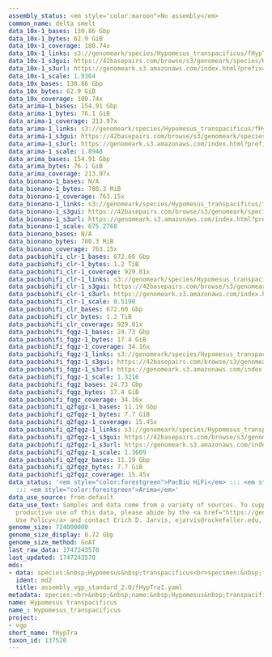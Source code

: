 ```yaml
---
assembly_status: <em style="color:maroon">No assembly</em>
common_name: delta smelt
data_10x-1_bases: 130.86 Gbp
data_10x-1_bytes: 62.9 GiB
data_10x-1_coverage: 180.74x
data_10x-1_links: s3://genomeark/species/Hypomesus_transpacificus/fHypTra1/genomic_data/10x/<br>
data_10x-1_s3gui: https://42basepairs.com/browse/s3/genomeark/species/Hypomesus_transpacificus/fHypTra1/genomic_data/10x/
data_10x-1_s3url: https://genomeark.s3.amazonaws.com/index.html?prefix=species/Hypomesus_transpacificus/fHypTra1/genomic_data/10x/
data_10x-1_scale: 1.9364
data_10x_bases: 130.86 Gbp
data_10x_bytes: 62.9 GiB
data_10x_coverage: 180.74x
data_arima-1_bases: 154.91 Gbp
data_arima-1_bytes: 76.1 GiB
data_arima-1_coverage: 213.97x
data_arima-1_links: s3://genomeark/species/Hypomesus_transpacificus/fHypTra1/genomic_data/arima/<br>
data_arima-1_s3gui: https://42basepairs.com/browse/s3/genomeark/species/Hypomesus_transpacificus/fHypTra1/genomic_data/arima/
data_arima-1_s3url: https://genomeark.s3.amazonaws.com/index.html?prefix=species/Hypomesus_transpacificus/fHypTra1/genomic_data/arima/
data_arima-1_scale: 1.8948
data_arima_bases: 154.91 Gbp
data_arima_bytes: 76.1 GiB
data_arima_coverage: 213.97x
data_bionano-1_bases: N/A
data_bionano-1_bytes: 780.3 MiB
data_bionano-1_coverage: 763.15x
data_bionano-1_links: s3://genomeark/species/Hypomesus_transpacificus/fHypTra1/genomic_data/bionano/<br>
data_bionano-1_s3gui: https://42basepairs.com/browse/s3/genomeark/species/Hypomesus_transpacificus/fHypTra1/genomic_data/bionano/
data_bionano-1_s3url: https://genomeark.s3.amazonaws.com/index.html?prefix=species/Hypomesus_transpacificus/fHypTra1/genomic_data/bionano/
data_bionano-1_scale: 675.2768
data_bionano_bases: N/A
data_bionano_bytes: 780.3 MiB
data_bionano_coverage: 763.15x
data_pacbiohifi_clr-1_bases: 672.60 Gbp
data_pacbiohifi_clr-1_bytes: 1.2 TiB
data_pacbiohifi_clr-1_coverage: 929.01x
data_pacbiohifi_clr-1_links: s3://genomeark/species/Hypomesus_transpacificus/fHypTra1/genomic_data/pacbio_hifi/<br>
data_pacbiohifi_clr-1_s3gui: https://42basepairs.com/browse/s3/genomeark/species/Hypomesus_transpacificus/fHypTra1/genomic_data/pacbio_hifi/
data_pacbiohifi_clr-1_s3url: https://genomeark.s3.amazonaws.com/index.html?prefix=species/Hypomesus_transpacificus/fHypTra1/genomic_data/pacbio_hifi/
data_pacbiohifi_clr-1_scale: 0.5190
data_pacbiohifi_clr_bases: 672.60 Gbp
data_pacbiohifi_clr_bytes: 1.2 TiB
data_pacbiohifi_clr_coverage: 929.01x
data_pacbiohifi_fqgz-1_bases: 24.73 Gbp
data_pacbiohifi_fqgz-1_bytes: 17.4 GiB
data_pacbiohifi_fqgz-1_coverage: 34.16x
data_pacbiohifi_fqgz-1_links: s3://genomeark/species/Hypomesus_transpacificus/fHypTra1/genomic_data/pacbio_hifi/<br>
data_pacbiohifi_fqgz-1_s3gui: https://42basepairs.com/browse/s3/genomeark/species/Hypomesus_transpacificus/fHypTra1/genomic_data/pacbio_hifi/
data_pacbiohifi_fqgz-1_s3url: https://genomeark.s3.amazonaws.com/index.html?prefix=species/Hypomesus_transpacificus/fHypTra1/genomic_data/pacbio_hifi/
data_pacbiohifi_fqgz-1_scale: 1.3216
data_pacbiohifi_fqgz_bases: 24.73 Gbp
data_pacbiohifi_fqgz_bytes: 17.4 GiB
data_pacbiohifi_fqgz_coverage: 34.16x
data_pacbiohifi_q2fqgz-1_bases: 11.19 Gbp
data_pacbiohifi_q2fqgz-1_bytes: 7.7 GiB
data_pacbiohifi_q2fqgz-1_coverage: 15.45x
data_pacbiohifi_q2fqgz-1_links: s3://genomeark/species/Hypomesus_transpacificus/fHypTra1/genomic_data/pacbiohifi_q2fqgz/<br>
data_pacbiohifi_q2fqgz-1_s3gui: https://42basepairs.com/browse/s3/genomeark/species/Hypomesus_transpacificus/fHypTra1/genomic_data/pacbiohifi_q2fqgz/
data_pacbiohifi_q2fqgz-1_s3url: https://genomeark.s3.amazonaws.com/index.html?prefix=species/Hypomesus_transpacificus/fHypTra1/genomic_data/pacbiohifi_q2fqgz/
data_pacbiohifi_q2fqgz-1_scale: 1.3609
data_pacbiohifi_q2fqgz_bases: 11.19 Gbp
data_pacbiohifi_q2fqgz_bytes: 7.7 GiB
data_pacbiohifi_q2fqgz_coverage: 15.45x
data_status: '<em style="color:forestgreen">PacBio HiFi</em> ::: <em style="color:forestgreen">10x</em>
  ::: <em style="color:forestgreen">Arima</em>'
data_use_source: from-default
data_use_text: Samples and data come from a variety of sources. To support fair and
  productive use of this data, please abide by the <a href="https://genome10k.soe.ucsc.edu/data-use-policies/">Data
  Use Policy</a> and contact Erich D. Jarvis, ejarvis@rockefeller.edu, with any questions.
genome_size: 724000000
genome_size_display: 0.72 Gbp
genome_size_method: GoAT
last_raw_data: 1747243578
last_updated: 1747243578
mds:
- data: species:&nbsp;Hypomesus&nbsp;transpacificus<br>specimen:&nbsp;fHypTra1<br>projects:&nbsp;<br>&nbsp;&nbsp;-&nbsp;vgp<br>data_location:&nbsp;S3<br>release_to:&nbsp;S3<br>primary:&nbsp;s3://genomeark/species/Hypomesus_transpacificus/fHypTra1/assembly_vgp_standard_2.0/fHypTra1.standard.pri.20240515.fasta.gz<br>haplotigs:&nbsp;s3://genomeark/species/Hypomesus_transpacificus/fHypTra1/assembly_vgp_standard_2.0/fHypTra1.standard.alt.20240515.fasta.gz<br>pretext:&nbsp;s3://genomeark/species/Hypomesus_transpacificus/fHypTra1/assembly_vgp_standard_2.0/evaluation/pri/pretext/fHypTra1_pri__s2.heatmap.pretext<br>kmer_spectra_img:&nbsp;s3://genomeark/species/Hypomesus_transpacificus/fHypTra1/assembly_vgp_standard_2.0/evaluation/merqury/fHypTra1_png/<br>pacbio_read_dir:&nbsp;s3://genomeark/species/Hypomesus_transpacificus/fHypTra1/genomic_data/pacbio_hifi/<br>pacbio_read_type:&nbsp;hifi<br>hic_read_dir:&nbsp;s3://genomeark/species/Hypomesus_transpacificus/fHypTra1/genomic_data/arima/<br>pipeline:<br>&nbsp;&nbsp;-&nbsp;hifiasm&nbsp;(0.18.8+galaxy1)<br>&nbsp;&nbsp;-&nbsp;purge_dups&nbsp;(1.2.6+galaxy0)<br>&nbsp;&nbsp;-&nbsp;yahs&nbsp;(1.2a.2+galaxy1)<br>assembled_by_group:&nbsp;Rockefeller<br>notes:&nbsp;This&nbsp;was&nbsp;a&nbsp;primary/alternate&nbsp;assembly&nbsp;of&nbsp;fHypTra1.&nbsp;This&nbsp;individual&nbsp;did&nbsp;not&nbsp;have&nbsp;bionano&nbsp;data.&nbsp;HiC&nbsp;scaffolding&nbsp;was&nbsp;performed&nbsp;with&nbsp;yahs.&nbsp;The&nbsp;HiC&nbsp;prep&nbsp;was&nbsp;Arima&nbsp;kit&nbsp;2,&nbsp;and&nbsp;the&nbsp;library&nbsp;prep&nbsp;kit&nbsp;was&nbsp;Swift-IDT.&nbsp;The&nbsp;HiFi&nbsp;k-mers&nbsp;were&nbsp;not&nbsp;informative&nbsp;for&nbsp;merqury,&nbsp;so&nbsp;illumina&nbsp;k-mers&nbsp;were&nbsp;used.&nbsp;
  ident: md2
  title: assembly_vgp_standard_2.0/fHypTra1.yaml
metadata: species:<br>&nbsp;&nbsp;name:&nbsp;Hypomesus&nbsp;transpacificus<br>&nbsp;&nbsp;individuals:<br>&nbsp;&nbsp;-&nbsp;short_name:&nbsp;fHypTra1<br>&nbsp;&nbsp;short_name:&nbsp;fHypTra<br>&nbsp;&nbsp;taxon_id:&nbsp;137520<br>&nbsp;&nbsp;common_name:&nbsp;delta&nbsp;smelt<br>&nbsp;&nbsp;genome_size:&nbsp;724000000<br>&nbsp;&nbsp;genome_size_method:&nbsp;GoAT<br>&nbsp;&nbsp;order:<br>&nbsp;&nbsp;&nbsp;&nbsp;name:&nbsp;Osmeriformes<br>&nbsp;&nbsp;family:<br>&nbsp;&nbsp;&nbsp;&nbsp;name:&nbsp;Osmeridae<br>&nbsp;&nbsp;project:&nbsp;[&nbsp;vgp&nbsp;]<br>
name: Hypomesus transpacificus
name_: Hypomesus_transpacificus
project:
- vgp
short_name: fHypTra
taxon_id: 137520
---
```

